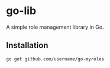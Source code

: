 # go-lib

A simple role management library in Go.

## Installation

```bash
go get github.com/username/go-myroles
